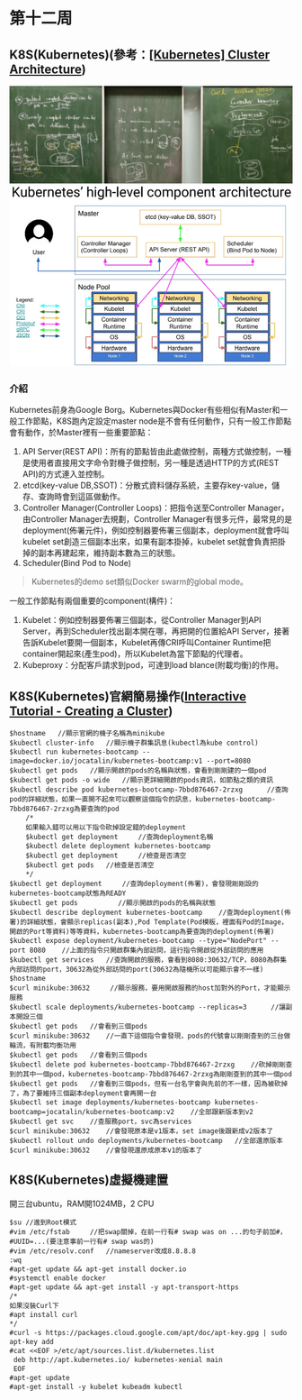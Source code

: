 # 第十二周
## K8S(Kubernetes)(參考：[[Kubernetes] Cluster Architecture](https://godleon.github.io/blog/Kubernetes/k8s-CoreConcept-Cluster-Architecture/))
![image](a.png)       
![image](b.png)       
### 介紹
Kubernetes前身為Google Borg。Kubernetes與Docker有些相似有Master和一般工作節點，K8S跑內定設定master node是不會有任何動作，只有一般工作節點會有動作，於Master裡有一些重要節點：         
1. API Server(REST API)：所有的節點皆由此處做控制，兩種方式做控制，一種是使用者直接用文字命令對機子做控制，另一種是透過HTTP的方式(REST API)的方式連入並控制。      
2. etcd(key-value DB,SSOT)：分散式資料儲存系統，主要存key-value，儲存、查詢時會到這區做動作。      
3. Controller Manager(Controller Loops)：把指令送至Controller Manager，由Controller Manager去規劃，Controller Manager有很多元件，最常見的是deployment(佈署元件)，例如控制器要佈署三個副本，deployment就會呼叫kubelet set創造三個副本出來，如果有副本掛掉，kubelet set就會負責把掛掉的副本再建起來，維持副本數為三的狀態。     
4. Scheduler(Bind Pod to Node)      
> Kubernetes的demo set類似Docker swarm的global mode。   

一般工作節點有兩個重要的component(構件)：
1. Kubelet：例如控制器要佈署三個副本，從Controller Manager到API Server，再到Scheduler找出副本開在哪，再把開的位置給API Server，接著告訴Kubelet要開一個副本，Kubelet再傳CRI呼叫Container Runtime把container開起來(產生pod)，所以Kubelet為當下節點的代理者。
2. Kubeproxy：分配客戶請求到pod，可達到load blance(附載均衡)的作用。  
      
## K8S(Kubernetes)官網簡易操作([Interactive Tutorial - Creating a Cluster](https://kubernetes.io/docs/tutorials/kubernetes-basics/create-cluster/cluster-interactive/))   
```
$hostname   //顯示官網的機子名稱為minikube
$kubectl cluster-info   //顯示機子群集訊息(kubectl為kube control)
$kubectl run kubernetes-bootcamp --image=docker.io/jocatalin/kubernetes-bootcamp:v1 --port=8080
$kubectl get pods   //顯示開啟的pods的名稱與狀態，會看到剛剛建的一個pod
$kubectl get pods -o wide   //顯示更詳細開啟的pods資訊，如節點之類的資訊
$kubectl describe pod kubernetes-bootcamp-7bbd876467-2rzxg      //查詢pod的詳細狀態，如果一直開不起來可以觀察這個指令的訊息，kubernetes-bootcamp-7bbd876467-2rzxg為要查詢的pod
    /*
    如果輸入錯可以用以下指令砍掉設定錯的deployment
    $kubectl get deployment     //查詢deployment名稱
    $kubectl delete deployment kubernetes-bootcamp
    $kubectl get deployment     //檢查是否清空
    $kubectl get pods   //檢查是否清空
    */
$kubectl get deployment     //查詢deployment(佈署)，會發現剛剛設的 kubernetes-bootcamp狀態為READY
$kubectl get pods          //顯示開啟的pods的名稱與狀態
$kubectl describe deployment kubernetes-bootcamp    //查詢deployment(佈署)的詳細狀態，會顯示replicas(副本),Pod Template(Pod模板，裡面有Pod的Image，開啟的Port等資料)等等資料，kubernetes-bootcamp為要查詢的deployment(佈署)
$kubectl expose deployment/kubernetes-bootcamp --type="NodePort" --port 8080    //上面的指令只開啟群集內部訪問，這行指令開啟從外部訪問的應用
$kubectl get services   //查詢開啟的服務，會看到8080:30632/TCP，8080為群集內部訪問的port，30632為從外部訪問的port(30632為隨機所以可能顯示會不一樣)
$hostname
$curl minikube:30632     //顯示服務，要用開啟服務的host加對外的Port，才能顯示服務
$kubectl scale deployments/kubernetes-bootcamp --replicas=3      //讓副本開設三個
$kubectl get pods   //會看到三個pods
$curl minikube:30632    //一直下這個指令會發現，pods的代號會以剛剛查到的三台做輪流，有附載均衡功用
$kubectl get pods   //會看到三個pods
$kubectl delete pod kubernetes-bootcamp-7bbd876467-2rzxg    //砍掉剛剛查到的其中一個pod，kubernetes-bootcamp-7bbd876467-2rzxg為剛剛查到的其中一個pod
$kubectl get pods   //會看到三個pods，但有一台名字會與先前的不一樣，因為被砍掉了，為了要維持三個副本deployment會再開一台
$kubectl set image deployments/kubernetes-bootcamp kubernetes-bootcamp=jocatalin/kubernetes-bootcamp:v2    //全部跟新版本到v2
$kubectl get svc    //查服務port，svc為services
$curl minikube:30632    //會發現原本是v1版本，set image後跟新成v2版本了
$kubectl rollout undo deployments/kubernetes-bootcamp   //全部還原版本
$curl minikube:30632    //會發現還原成原本v1的版本了
```
## K8S(Kubernetes)虛擬機建置
開三台ubuntu，RAM開1024MB，2 CPU
```
$su //進到Root模式
#vim /etc/fstab     //把swap關掉，在前一行有# swap was on ...的句子前加#，#UUID=...(要注意事前一行有# swap was的)
#vim /etc/resolv.conf   //nameserver改成8.8.8.8
:wq
#apt-get update && apt-get install docker.io
#systemctl enable docker
#apt-get update && apt-get install -y apt-transport-https
/*
如果沒裝Curl下
#apt install curl
*/
#curl -s https://packages.cloud.google.com/apt/doc/apt-key.gpg | sudo apt-key add
#cat <<EOF >/etc/apt/sources.list.d/kubernetes.list
 deb http://apt.kubernetes.io/ kubernetes-xenial main
 EOF
#apt-get update
#apt-get install -y kubelet kubeadm kubectl
```

